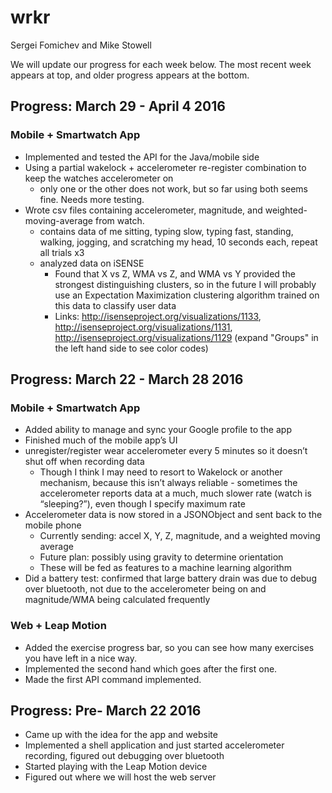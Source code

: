 # wrkr
Sergei Fomichev and Mike Stowell

We will update our progress for each week below.  The most recent week appears at top, and older progress appears at the bottom.

## Progress: March 29 - April 4 2016

### Mobile + Smartwatch App

- Implemented and tested the API for the Java/mobile side
- Using a partial wakelock + accelerometer re-register combination to keep the watches accelerometer on
  - only one or the other does not work, but so far using both seems fine. Needs more testing.
- Wrote csv files containing accelerometer, magnitude, and weighted-moving-average from watch.
  - contains data of me sitting, typing slow, typing fast, standing, walking, jogging, and scratching my head, 10 seconds each, repeat all trials x3
  - analyzed data on iSENSE
    - Found that X vs Z, WMA vs Z, and WMA vs Y provided the strongest distinguishing clusters, so in the future I will probably use an Expectation Maximization clustering algorithm trained on this data to classify user data
    - Links: http://isenseproject.org/visualizations/1133, http://isenseproject.org/visualizations/1131, http://isenseproject.org/visualizations/1129 (expand "Groups" in the left hand side to see color codes)



## Progress: March 22 - March 28 2016

### Mobile + Smartwatch App

- Added ability to manage and sync your Google profile to the app
- Finished much of the mobile app’s UI
- unregister/register wear accelerometer every 5 minutes so it doesn’t shut off when recording data
  - Though I think I may need to resort to Wakelock or another mechanism, because this isn’t always reliable - sometimes the accelerometer reports data at a much, much slower rate (watch is “sleeping?”), even though I specify maximum rate
- Accelerometer data is now stored in a JSONObject and sent back to the mobile phone
  - Currently sending: accel X, Y, Z, magnitude, and a weighted moving average
  - Future plan: possibly using gravity to determine orientation
  - These will be fed as features to a machine learning algorithm
- Did a battery test: confirmed that large battery drain was due to debug over bluetooth, not due to the accelerometer being on and magnitude/WMA being calculated frequently


### Web + Leap Motion

 - Added the exercise progress bar, so you can see how many exercises you have left in a nice way. 
 - Implemented the second hand which goes after the first one.
 - Made the first API command implemented. 

## Progress: Pre- March 22 2016

 - Came up with the idea for the app and website
 - Implemented a shell application and just started accelerometer recording, figured out debugging over bluetooth
 - Started playing with the Leap Motion device
 - Figured out where we will host the web server
